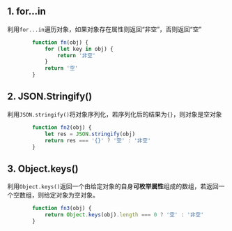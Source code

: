 ## 1. for...in

利用`for...in`遍历对象，如果对象存在属性则返回“非空”，否则返回“空”
```javascript
        function fn(obj) {
            for (let key in obj) {
                return '非空'
            }
            return '空'
        }
```


## 2. JSON.Stringify()
利用`JSON.stringify()`将对象序列化，若序列化后的结果为`{}`，则对象是空对象

```javascript
        function fn2(obj) {
            let res = JSON.stringify(obj)
            return res === '{}' ? '空' : '非空'
        }
```

## 3. Object.keys()

利用`Object.keys()`返回一个由给定对象的自身**可枚举属性**组成的数组，若返回一个空数组，则给定对象为空对象。
```javascript
        function fn3(obj) {
            return Object.keys(obj).length === 0 ? '空' : '非空'
        }
```